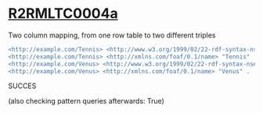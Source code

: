 
# [R2RMLTC0004a](https://www.w3.org/TR/rdb2rdf-test-cases/#R2RMLTC0004a)
Two column mapping, from one row table to two different triples

```diff
<http://example.com/Tennis> <http://www.w3.org/1999/02/22-rdf-syntax-ns#type> <http://example.com/Sport> .
<http://example.com/Tennis> <http://xmlns.com/foaf/0.1/name> "Tennis" .
<http://example.com/Venus> <http://www.w3.org/1999/02/22-rdf-syntax-ns#type> <http://example.com/Student> .
<http://example.com/Venus> <http://xmlns.com/foaf/0.1/name> "Venus" .
```

SUCCES

(also checking pattern queries afterwards: True)
